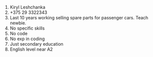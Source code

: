 1. Kiryl Leshchanka
2. +375 29 3322343
3. Last 10 years working selling spare parts for passenger cars. Teach newbie.
4. No specific skills
5. No code
6. No exp in coding
7. Just secondary education
8. English level near A2